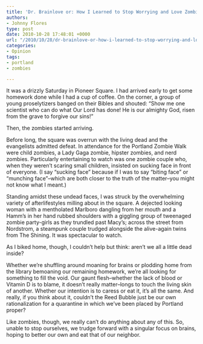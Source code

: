 ```yaml
---
title: 'Dr. Brainlove or: How I Learned to Stop Worrying and Love Zombies'
authors:
- Johnny Flores
type: post
date: 2010-10-28 17:48:01 +0000
url: "/2010/10/28/dr-brainlove-or-how-i-learned-to-stop-worrying-and-love-zombies/"
categories:
- Opinion
tags:
- portland
- zombies

---
```

It was a drizzly Saturday in Pioneer Square. I had arrived early to get some homework done while I had a cup of coffee. On the corner, a group of young proselytizers banged on their Bibles and shouted: “Show me one scientist who can do what Our Lord has done! He is our almighty God, risen from the grave to forgive our sins!”

Then, the zombies started arriving.

Before long, the square was overrun with the living dead and the evangelists admitted defeat. In attendance for the Portland Zombie Walk were child zombies, a Lady Gaga zombie, hipster zombies, and nerd zombies. Particularly entertaining to watch was one zombie couple who, when they weren’t scaring small children, insisted on sucking face in front of everyone. (I say “sucking face” because if I was to say “biting face” or “munching face”–which are both closer to the truth of the matter–you might not know what I meant.)

Standing amidst these undead faces, I was struck by the overwhelming variety of afterlifestyles milling about in the square. A dejected looking woman with a mentholated Marlboro dangling from her mouth and a Hamm’s in her hand rubbed shoulders with a giggling group of tweenaged zombie party-girls as they trundled past Macy’s; across the street from Nordstrom, a steampunk couple trudged alongside the alive-again twins from The Shining. It was spectacular to watch.

As I biked home, though, I couldn’t help but think: aren’t we all a little dead inside?

Whether we’re shuffling around moaning for brains or plodding home from the library bemoaning our remaining homework, we’re all looking for something to fill the void. Our gaunt flesh–whether the lack of blood or Vitamin D is to blame, it doesn’t really matter–longs to touch the living skin of another. Whether our intention is to caress or eat it, it’s all the same. And really, if you think about it, couldn’t the Reed Bubble just be our own rationalization for a quarantine in which we’ve been placed by Portland proper?

Like zombies, though, we really can’t do anything about any of this. So, unable to stop ourselves, we trudge forward with a singular focus on brains, hoping to better our own and eat that of our neighbor.